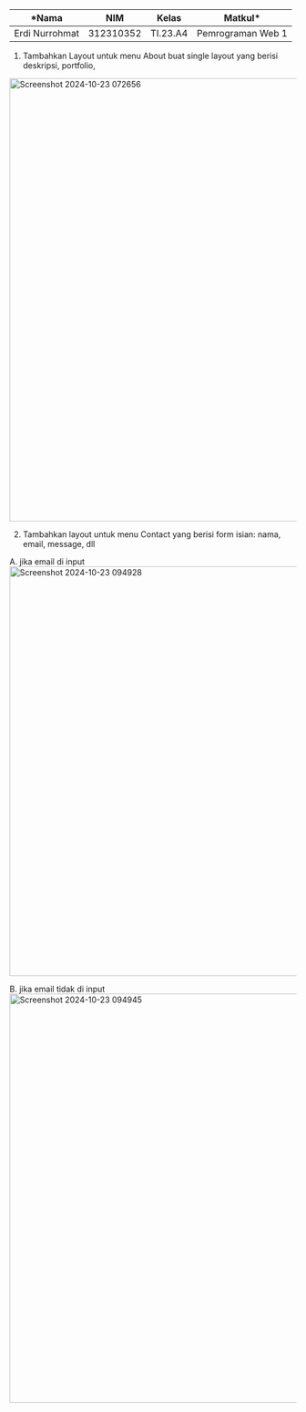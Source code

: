 |*Nama|NIM|Kelas|Matkul*|
|----|---|-----|------|
|Erdi Nurrohmat|312310352|TI.23.A4|Pemrograman Web 1|

1. Tambahkan Layout untuk menu About
buat single layout yang berisi deskripsi, portfolio,
<img width="779" alt="Screenshot 2024-10-23 072656" src="https://github.com/user-attachments/assets/5cf2b650-7f24-4565-b7ef-244af2b4842d">


2. Tambahkan layout untuk menu Contact
yang berisi form isian: nama, email, message, dll

A. jika email di input
<img width="720" alt="Screenshot 2024-10-23 094928" src="https://github.com/user-attachments/assets/e4512093-ef5d-4349-8b60-f5f3a8c1a255">

B. jika email tidak di input
<img width="719" alt="Screenshot 2024-10-23 094945" src="https://github.com/user-attachments/assets/539d48d4-1664-4e2a-82b7-e549d6ba5334">



